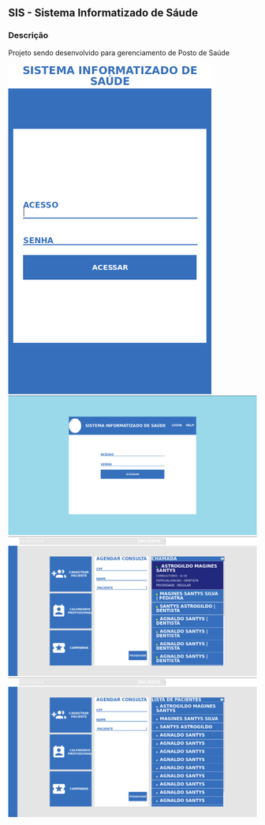 ## SIS - Sistema Informatizado de Sáude

### Descrição
Projeto sendo desenvolvido para gerenciamento de Posto de Saúde

![](src/assets/img/prototype3.png?raw=true)
![](src/assets/img/prototype4.png?raw=true)
![](src/assets/img/prototype.png?raw=true)
![](src/assets/img/prototype1.png?raw=true)